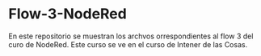# Flow-3-NodeRed
En este repositorio se muestran los archvos orrespondientes al flow 3 del curo de NodeRed. Este curso se ve en el curso de Intener de las Cosas. 
